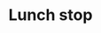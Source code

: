 ---
title: Lunch stop
category: blog
lat: 12.07921
lng: 105.07488
image: https://s3-us-west-2.amazonaws.com/travels2013/2014-01-18 22:38:25 PST.jpg
observation: 20140118223825PST
---